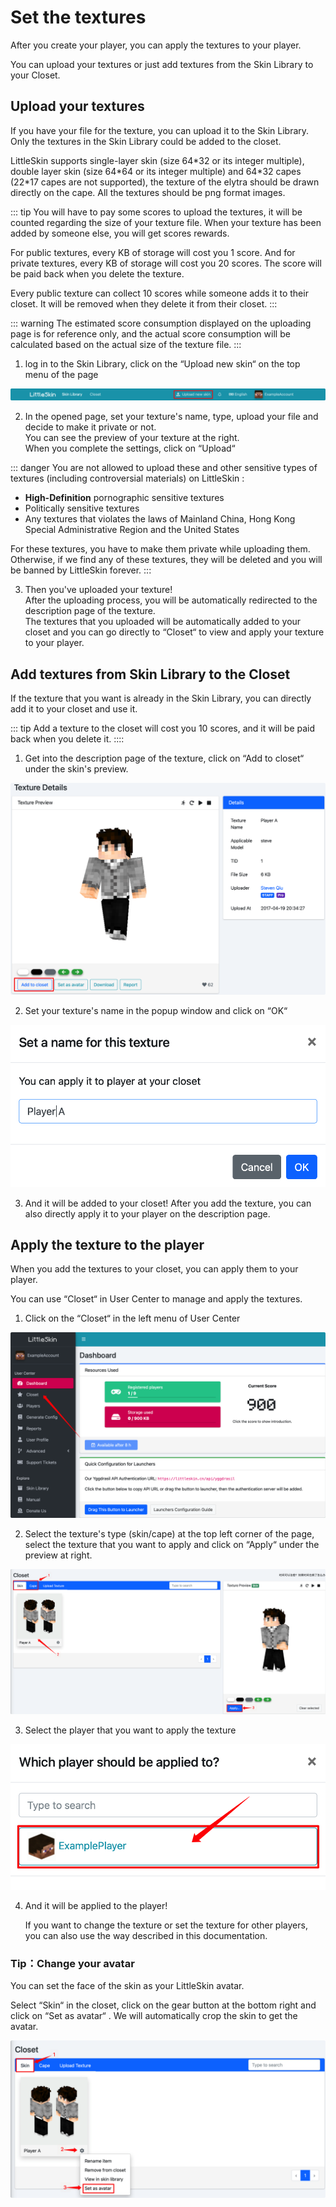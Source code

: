 # Set the textures

After you create your player, you can apply the textures to your player.

You can upload your textures or just add textures from the Skin Library to your Closet.

## Upload your textures

If you have your file for the texture, you can upload it to the Skin Library. Only the textures in the Skin Library could be added to the closet.

LittleSkin supports single-layer skin (size 64\*32 or its integer multiple), double layer skin (size 64\*64 or its integer multiple) and 64\*32 capes (22\*17 capes are not supported), the texture of the elytra should be drawn directly on the cape. All the textures should be png format images.

::: tip
You will have to pay some scores to upload the textures, it will be counted regarding the size of your texture file. When your texture has been added by someone else, you will get scores rewards.

For public textures, every KB of storage will cost you 1 score. And for private textures, every KB of storage will cost you 20 scores. The score will be paid back when you delete the texture.

Every public texture can collect 10 scores while someone adds it to their closet. It will be removed when they delete it from their closet. 
:::

::: warning
The estimated score consumption displayed on the uploading page is for reference only, and the actual score consumption will be calculated based on the actual size of the texture file.
:::

1. log in to the Skin Library, click on the “Upload new skin“ on the top menu of the page

![open-page](./assets/textures/open-upload-page.png)

2. In the opened page, set your texture's name, type, upload your file and decide to make it private or not.   
You can see the preview of your texture at the right.   
When you complete the settings, click on “Upload“ 

::: danger
You are not allowed to upload these and other sensitive types of textures (including controversial materials) on LittleSkin :

- **High-Definition** pornographic sensitive textures
- Politically sensitive textures
- Any textures that violates the laws of Mainland China, Hong Kong Special Administrative Region and the United States

For these textures, you have to make them private while uploading them. Otherwise, if we find any of these textures, they will be deleted and you will be banned by LittleSkin forever.
:::

3. Then you've uploaded your texture!   
After the uploading process, you will be automatically redirected to the description page of the texture.   
The textures that you uploaded will be automatically added to your closet and you can go directly to “Closet“ to view and apply your texture to your player.

## Add textures from Skin Library to the Closet
If the texture that you want is already in the Skin Library, you can directly add it to your closet and use it.

::: tip
Add a texture to the closet will cost you 10 scores, and it will be paid back when you delete it.
::::

1. Get into the description page of the texture, click on “Add to closet“ under the skin's preview.

![add-to-closet](./assets/textures/add-to-closet.png)

2. Set your texture's name in the popup window and click on “OK“ 

![set-textures-name](./assets/textures/set-textures-name.png)

3. And it will be added to your closet!
After you add the texture, you can also directly apply it to your player on the description page.

## Apply the texture to the player
When you add the textures to your closet, you can apply them to your player.

You can use “Closet“ in User Center to manage and apply the textures.

1. Click on the “Closet“ in the left menu of User Center

![open-closet-page](./assets/textures/open-closet-page.png)

2. Select the texture's type (skin/cape) at the top left corner of the page, select the texture that you want to apply and click on “Apply“ under the preview at right.

![choose-textures](./assets/textures/choose-textures.png)

3. Select the player that you want to apply the texture

![choose-player](./assets/textures/choose-player.png)

4. And it will be applied to the player!

    If you want to change the texture or set the texture for other players, you can also use the way described in this documentation.

### Tip：Change your avatar

You can set the face of the skin as your LittleSkin avatar.

Select “Skin“ in the closet, click on the gear button at the bottom right and click on “Set as avatar“ . We will automatically crop the skin to get the avatar.

![set-avatar](./assets/textures/set-avatar.png)